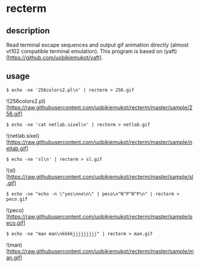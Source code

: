 # recterm

## description

Read terminal escape sequences and output gif animation directly (almost vt102 compatible terminal emulation).
This program is based on (yaft)[https://github.com/uobikiemukot/yaft].

## usage

```
$ echo -ne '256colors2.pl\n' | recterm > 256.gif
```

!(256colors2.pl)[https://raw.githubusercontent.com/uobikiemukot/recterm/master/sample/256.gif]

```
$ echo -ne 'cat netlab.sixel\n' | recterm > netlab.gif
```

!(netlab.sixel)[https://raw.githubusercontent.com/uobikiemukot/recterm/master/sample/netlab.gif]

```
$ echo -ne 'sl\n' | recterm > sl.gif
```

!(sl)[https://raw.githubusercontent.com/uobikiemukot/recterm/master/sample/sl.gif]

```
$ echo -ne "echo -n \"yes\nno\n\" | peco\n^N^P^N^P\n" | recterm > peco.gif
```

!(peco)[https://raw.githubusercontent.com/uobikiemukot/recterm/master/sample/peco.gif]


```
$ echo -ne "man man\nkkkkjjjjjjjjj" | recterm > man.gif
```

!(man)[https://raw.githubusercontent.com/uobikiemukot/recterm/master/sample/man.gif]
